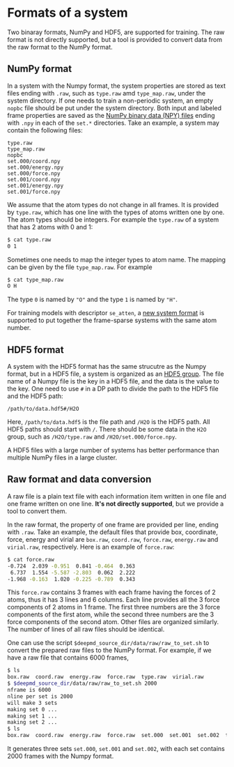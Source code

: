 # Formats of a system

Two binaray formats, NumPy and HDF5, are supported for training. The raw format is not directly supported, but a tool is provided to convert data from the raw format to the NumPy format.

## NumPy format

In a system with the Numpy format, the system properties are stored as text files ending with `.raw`, such as `type.raw` amd `type_map.raw`, under the system directory. If one needs to train a non-periodic system, an empty `nopbc` file should be put under the system directory. Both input and labeled frame properties are saved as the [NumPy binary data (NPY) files](https://numpy.org/doc/stable/reference/generated/numpy.lib.format.html#npy-format) ending with `.npy` in each of the `set.*` directories. Take an example, a system may contain the following files:
```
type.raw
type_map.raw
nopbc
set.000/coord.npy
set.000/energy.npy
set.000/force.npy
set.001/coord.npy
set.001/energy.npy
set.001/force.npy
```

We assume that the atom types do not change in all frames. It is provided by `type.raw`, which has one line with the types of atoms written one by one. The atom types should be integers. For example the `type.raw` of a system that has 2 atoms with 0 and 1:
```bash
$ cat type.raw
0 1
```

Sometimes one needs to map the integer types to atom name. The mapping can be given by the file `type_map.raw`. For example
```bash
$ cat type_map.raw
O H
```
The type `0` is named by `"O"` and the type `1` is named by `"H"`.

For training models with descriptor `se_atten`, a [new system format](../model/train-se-atten.md#data-format) is supported to put together the frame-sparse systems with the same atom number.

## HDF5 format

A system with the HDF5 format has the same strucutre as the Numpy format, but in a HDF5 file, a system is organized as an [HDF5 group](https://docs.h5py.org/en/stable/high/group.html). The file name of a Numpy file is the key in a HDF5 file, and the data is the value to the key. One need to use `#` in a DP path to divide the path to the HDF5 file and the HDF5 path:
```
/path/to/data.hdf5#/H2O
```
Here, `/path/to/data.hdf5` is the file path and `/H2O` is the HDF5 path. All HDF5 paths should start with `/`. There should be some data in the `H2O` group, such as `/H2O/type.raw` and `/H2O/set.000/force.npy`.

A HDF5 files with a large number of systems has better performance than multiple NumPy files in a large cluster.

## Raw format and data conversion

A raw file is a plain text file with each information item written in one file and one frame written on one line. **It's not directly supported**, but we provide a tool to convert them.

In the raw format, the property of one frame are provided per line, ending with `.raw`. Take an example, the default files that provide box, coordinate, force, energy and virial are `box.raw`, `coord.raw`, `force.raw`, `energy.raw` and `virial.raw`, respectively. Here is an example of `force.raw`:
```bash
$ cat force.raw
-0.724  2.039 -0.951  0.841 -0.464  0.363
 6.737  1.554 -5.587 -2.803  0.062  2.222
-1.968 -0.163  1.020 -0.225 -0.789  0.343
```
This `force.raw` contains 3 frames with each frame having the forces of 2 atoms, thus it has 3 lines and 6 columns. Each line provides all the 3 force components of 2 atoms in 1 frame. The first three numbers are the 3 force components of the first atom, while the second three numbers are the 3 force components of the second atom. Other files are organized similarly. The number of lines of all raw files should be identical.

One can use the script `$deepmd_source_dir/data/raw/raw_to_set.sh` to convert the prepared raw files to the NumPy format. For example, if we have a raw file that contains 6000 frames, 
```bash
$ ls 
box.raw  coord.raw  energy.raw  force.raw  type.raw  virial.raw
$ $deepmd_source_dir/data/raw/raw_to_set.sh 2000
nframe is 6000
nline per set is 2000
will make 3 sets
making set 0 ...
making set 1 ...
making set 2 ...
$ ls 
box.raw  coord.raw  energy.raw  force.raw  set.000  set.001  set.002  type.raw  virial.raw
```
It generates three sets `set.000`, `set.001` and `set.002`, with each set contains 2000 frames with the Numpy format.
